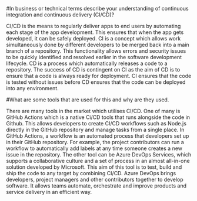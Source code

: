 #In business or technical terms describe your understanding of continuous integration and continuous delivery (CI/CD)? 

CI/CD is the means to regularly deliver apps to end users by automating each stage of the app development. This ensures that when the app gets developed, it can be safely deployed. CI is a concept which allows work simultaneously done by different developers to be merged back into a main branch of a repository. This functionality allows errors and security issues to be quickly identified and resolved earlier in the software development lifecycle.
CD is a process which automatically releases a code to a repository. The success of CD is contingent on CI as the aim of CD is to ensure that a code is always ready for deployment. CI ensures that the code is tested without issues before CD ensures that the code can be deployed into any environment.

#What are some tools that are used for this and why are they used.

There are many tools in the market which utilises CI/CD. One of many is GitHub Actions which  is a native Ci/CD tools that runs alongside the code in Github. This allows developers to create CI/CD workflows such as Node.js directly in the GitHub repository and manage tasks from a single place. In GitHub Actions, a workflow is an automated process that developers set up in their GitHub repository. For example, the project contributors can run a workflow to automatically add labels at any time someone creates a new issue in the repository. 
The other tool can be Azure DevOps Services, which supports a collaborative culture and a set of process in an almost all-in-one solution developed by Microsoft. This aim of this tool is to test, build and ship the code to any target by combining CI/CD. Azure DevOps brings developers, project managers and other contributors together to develop software. It allows teams automate, orchestrate and improve products and service delivery in an efficient way. 
